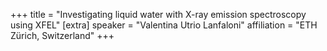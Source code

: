 +++
title = "Investigating liquid water with X-ray emission spectroscopy using XFEL"
[extra]
speaker = "Valentina Utrio Lanfaloni"
affiliation = "ETH Zürich, Switzerland"
+++
